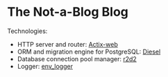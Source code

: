 # The Not-a-Blog Blog
Technologies:
- HTTP server and router: [Actix-web](https://actix.rs/)
- ORM and migration engine for PostgreSQL: [Diesel](https://diesel.rs/)
- Database connection pool manager: [r2d2](https://github.com/sfackler/r2d2)
- Logger: [env_logger](https://docs.rs/env_logger/latest/env_logger/)
